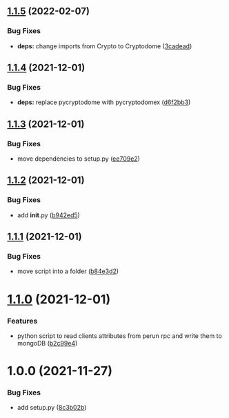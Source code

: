 ## [1.1.5](https://github.com/CESNET/spreg-satosa-sync/compare/v1.1.4...v1.1.5) (2022-02-07)


### Bug Fixes

* **deps:** change imports from Crypto to Cryptodome ([3cadead](https://github.com/CESNET/spreg-satosa-sync/commit/3cadead98b12ddae973552a11ae8db2bfb8de8bf))

## [1.1.4](https://github.com/CESNET/spreg-satosa-sync/compare/v1.1.3...v1.1.4) (2021-12-01)


### Bug Fixes

* **deps:** replace pycryptodome with pycryptodomex ([d6f2bb3](https://github.com/CESNET/spreg-satosa-sync/commit/d6f2bb3fc10a7a7a35ea58d0c0aa7b3a2155f726))

## [1.1.3](https://github.com/CESNET/spreg-satosa-sync/compare/v1.1.2...v1.1.3) (2021-12-01)


### Bug Fixes

* move dependencies to setup.py ([ee709e2](https://github.com/CESNET/spreg-satosa-sync/commit/ee709e24d49e179dab62d31f1066fa85174b810d))

## [1.1.2](https://github.com/CESNET/spreg-satosa-sync/compare/v1.1.1...v1.1.2) (2021-12-01)


### Bug Fixes

* add __init__.py ([b942ed5](https://github.com/CESNET/spreg-satosa-sync/commit/b942ed5ffa0690b5be10de2067bfda612385173d))

## [1.1.1](https://github.com/CESNET/spreg-satosa-sync/compare/v1.1.0...v1.1.1) (2021-12-01)


### Bug Fixes

* move script into a folder ([b84e3d2](https://github.com/CESNET/spreg-satosa-sync/commit/b84e3d2cd42d1e9161fb25d9069b814fe58222e5))

# [1.1.0](https://github.com/CESNET/spreg-satosa-sync/compare/v1.0.0...v1.1.0) (2021-12-01)


### Features

* python script to read clients attributes from perun rpc and write them to mongoDB ([b2c99e4](https://github.com/CESNET/spreg-satosa-sync/commit/b2c99e431b40409b042b6ff1939856964d5164b2))

# 1.0.0 (2021-11-27)

### Bug Fixes

- add setup.py ([8c3b02b](https://github.com/CESNET/spreg-satosa-sync/commit/8c3b02b981c6054c484554742853f62acaebb51a))
